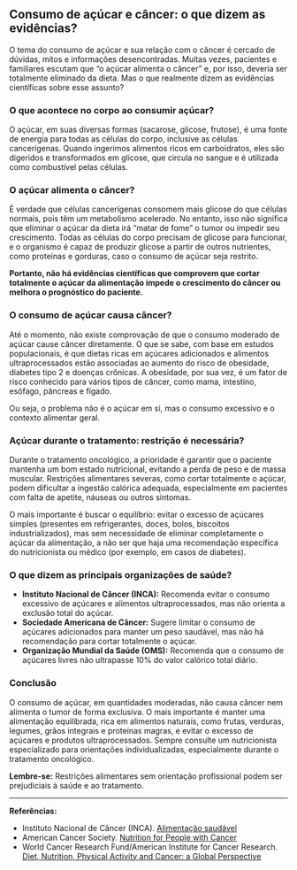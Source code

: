 
## Consumo de açúcar e câncer: o que dizem as evidências?

O tema do consumo de açúcar e sua relação com o câncer é cercado de dúvidas, mitos e informações desencontradas. Muitas vezes, pacientes e familiares escutam que “o açúcar alimenta o câncer” e, por isso, deveria ser totalmente eliminado da dieta. Mas o que realmente dizem as evidências científicas sobre esse assunto?

### O que acontece no corpo ao consumir açúcar?

O açúcar, em suas diversas formas (sacarose, glicose, frutose), é uma fonte de energia para todas as células do corpo, inclusive as células cancerígenas. Quando ingerimos alimentos ricos em carboidratos, eles são digeridos e transformados em glicose, que circula no sangue e é utilizada como combustível pelas células.

### O açúcar alimenta o câncer?

É verdade que células cancerígenas consomem mais glicose do que células normais, pois têm um metabolismo acelerado. No entanto, isso não significa que eliminar o açúcar da dieta irá “matar de fome” o tumor ou impedir seu crescimento. Todas as células do corpo precisam de glicose para funcionar, e o organismo é capaz de produzir glicose a partir de outros nutrientes, como proteínas e gorduras, caso o consumo de açúcar seja restrito.

**Portanto, não há evidências científicas que comprovem que cortar totalmente o açúcar da alimentação impede o crescimento do câncer ou melhora o prognóstico do paciente.**

### O consumo de açúcar causa câncer?

Até o momento, não existe comprovação de que o consumo moderado de açúcar cause câncer diretamente. O que se sabe, com base em estudos populacionais, é que dietas ricas em açúcares adicionados e alimentos ultraprocessados estão associadas ao aumento do risco de obesidade, diabetes tipo 2 e doenças crônicas. A obesidade, por sua vez, é um fator de risco conhecido para vários tipos de câncer, como mama, intestino, esôfago, pâncreas e fígado.

Ou seja, o problema não é o açúcar em si, mas o consumo excessivo e o contexto alimentar geral.

### Açúcar durante o tratamento: restrição é necessária?

Durante o tratamento oncológico, a prioridade é garantir que o paciente mantenha um bom estado nutricional, evitando a perda de peso e de massa muscular. Restrições alimentares severas, como cortar totalmente o açúcar, podem dificultar a ingestão calórica adequada, especialmente em pacientes com falta de apetite, náuseas ou outros sintomas.

O mais importante é buscar o equilíbrio: evitar o excesso de açúcares simples (presentes em refrigerantes, doces, bolos, biscoitos industrializados), mas sem necessidade de eliminar completamente o açúcar da alimentação, a não ser que haja uma recomendação específica do nutricionista ou médico (por exemplo, em casos de diabetes).

### O que dizem as principais organizações de saúde?

- **Instituto Nacional de Câncer (INCA):** Recomenda evitar o consumo excessivo de açúcares e alimentos ultraprocessados, mas não orienta a exclusão total do açúcar.
- **Sociedade Americana de Câncer:** Sugere limitar o consumo de açúcares adicionados para manter um peso saudável, mas não há recomendação para cortar totalmente o açúcar.
- **Organização Mundial da Saúde (OMS):** Recomenda que o consumo de açúcares livres não ultrapasse 10% do valor calórico total diário.

### Conclusão

O consumo de açúcar, em quantidades moderadas, não causa câncer nem alimenta o tumor de forma exclusiva. O mais importante é manter uma alimentação equilibrada, rica em alimentos naturais, como frutas, verduras, legumes, grãos integrais e proteínas magras, e evitar o excesso de açúcares e produtos ultraprocessados. Sempre consulte um nutricionista especializado para orientações individualizadas, especialmente durante o tratamento oncológico.

**Lembre-se:** Restrições alimentares sem orientação profissional podem ser prejudiciais à saúde e ao tratamento.

---

**Referências:**

- Instituto Nacional de Câncer (INCA). [Alimentação saudável](https://www.inca.gov.br/assuntos/alimentacao-saudavel)
- American Cancer Society. [Nutrition for People with Cancer](https://www.cancer.org/cancer/survivorship/long-term-health/nutrition-for-people-with-cancer.html)
- World Cancer Research Fund/American Institute for Cancer Research. [Diet, Nutrition, Physical Activity and Cancer: a Global Perspective](https://www.wcrf.org/dietandcancer)
```
